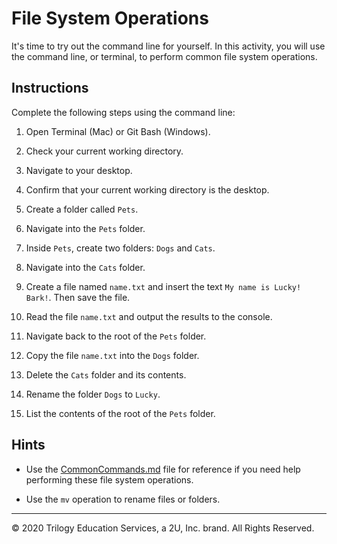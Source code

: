 # File System Operations

It's time to try out the command line for yourself. In this activity, you will use the command line, or terminal, to perform common file system operations.

## Instructions

Complete the following steps using the command line:

  1. Open Terminal (Mac) or Git Bash (Windows).

  1. Check your current working directory.

  1. Navigate to your desktop.

  1. Confirm that your current working directory is the desktop.

  1. Create a folder called `Pets`.

  1. Navigate into the `Pets` folder.

  1. Inside `Pets`, create two folders: `Dogs` and `Cats`.

  1. Navigate into the `Cats` folder.

  1. Create a file named `name.txt` and insert the text `My name is Lucky! Bark!`. Then save the file.

  1. Read the file `name.txt` and output the results to the console.

  1. Navigate back to the root of the `Pets` folder.

  1. Copy the file `name.txt` into the `Dogs` folder.

  1. Delete the `Cats` folder and its contents.

  1. Rename the folder `Dogs` to `Lucky`.

  1. List the contents of the root of the `Pets` folder.

## Hints

* Use the [CommonCommands.md](Unsolved/CommonCommands.md) file for reference if you need help performing these file system operations.

* Use the `mv` operation to rename files or folders.

---

© 2020 Trilogy Education Services, a 2U, Inc. brand. All Rights Reserved.

